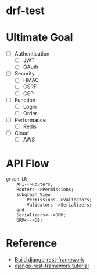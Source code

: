 # drf-test

# Ultimate Goal

- [ ] Authentication
    - [ ] JWT
    - [ ] OAuth
- [ ] Security
    - [ ] HMAC
    - [ ] CSRF
    - [ ] CSP
- [ ] Function
    - [ ] Login
    - [ ] Order
- [ ] Performance
    - [ ] Redis
- [ ] Cloud
    - [ ] AWS

# API Flow

```mermaid
graph LR;
    API-->Routers;
    Routers-->Permissions;
    subgraph View
        Permissions-->Validators;
        Validators-->Serializers;
    end
    Serializers<-->ORM;
    ORM<-->DB;
```

# Reference

- [Build django-rest-framework](https://medium.com/bandai%E7%9A%84%E6%A9%9F%E5%99%A8%E5%AD%B8%E7%BF%92%E7%AD%86%E8%A8%98/%E6%89%8B%E6%8A%8A%E6%89%8B%E7%A8%8B%E5%BC%8F%E5%AF%A6%E4%BD%9C%E5%88%86%E4%BA%AB%E7%B3%BB%E5%88%97-%E5%BB%BA%E6%A7%8B-django-rest-framework-drf-api-bf7e6e1997e4)
- [django-rest-framework tutorial](https://www.django-rest-framework.org/tutorial/quickstart/)
